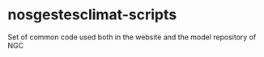 # nosgestesclimat-scripts
Set of common code used both in the website and the model repository of NGC
